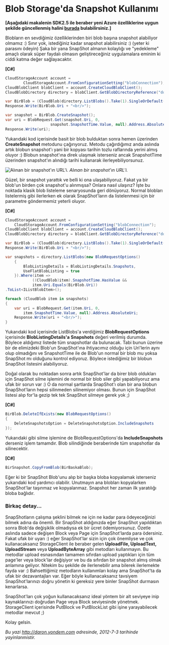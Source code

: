 # Blob Storage'da Snapshot Kullanımı
**[Aşağıdaki makalenin SDK2.5 ile beraber yeni Azure özelliklerine uygun
şekilde güncellenmiş halini
[burada](http://daron.yondem.com/software/post/Blob_Storage_da_Snapshot_Kullanimi_SDK2_5)
bulabilirsiniz.]**

Blobların en sevdiğimiz özelliklerinden biri blob başına snapshot
alabiliyor olmamız :) Sınır yok, istediğiniz kadar snapshot
alabilirsiniz :) (yeter ki parasını ödeyin) Şaka bir yana SnapShot
almanın kolaylığı ve "yedekleme" amaçlı olarak süper faydalı olmasın
geliştireceğiniz uygulamalara eminim ki ciddi katma değer sağlayacaktır.

**[C\#]**
```cs
CloudStorageAccount account = 
        CloudStorageAccount.FromConfigurationSetting("blobConnection");
CloudBlobClient blobClient = account.CreateCloudBlobClient();
CloudBlobDirectory directory = blobClient.GetBlobDirectoryReference("dosyalar/resimler");

var BirBlob = (CloudBlob)directory.ListBlobs().Take(1).SingleOrDefault();
Response.Write(BirBlob.Uri + "<br/>");

var snapshot = BirBlob.CreateSnapshot();
var uri = BlobRequest.Get(snapshot.Uri, 0, 
                    snapshot.SnapshotTime.Value, null).Address.AbsoluteUri;
Response.Write(uri);
```

Yukarıdaki kod içerisinde basit bir blob bulduktan sonra hemen üzerinden
**CreateSnapshot** metodunu çağırıyoruz. Metodu çağırdığımız anda
aslında artık blobun snapshot'ı yani bir kopyası tarihin tozlu
raflarında yerini almış oluyor :) Blobun snapshot'ına direk ulaşmak
isterseniz ancak SnapshotTime üzerinden snapshot'ın alındığı tarihi
kullanarak ilerleyebiliyorsunuz.

![Alınan bir snapshot'ın
URL'i.](media/Blob_Storage_da_Snapshot_Kullanimi/snapshot.png)
*Alınan bir snapshot'ın URL'i.*

Güzel, bir snapshot yarattık ve belli ki ona ulaşabiliyoruz. Fakat ya
bir blob'un birden çok snapshot'u alınmışsa? Onlara nasıl ulaşırız? İşte
bu noktada klasik blob listeleme senaryosunda geri dönüyoruz. Normal
blobları listelermiş gibi ilerlerken ek olarak SnapShot'ların da
listelenmesi için bir parametre göndermemiz yeterli oluyor.

**[C\#]**
```cs
CloudStorageAccount account = 
    CloudStorageAccount.FromConfigurationSetting("blobConnection");
CloudBlobClient blobClient = account.CreateCloudBlobClient();
CloudBlobDirectory directory = blobClient.GetBlobDirectoryReference("dosyalar/resimler");

var BirBlob = (CloudBlob)directory.ListBlobs().Take(1).SingleOrDefault();
Response.Write(BirBlob.Uri + "<br/>");

var snapshots = directory.ListBlobs(new BlobRequestOptions()
    {
        BlobListingDetails = BlobListingDetails.Snapshots,
        UseFlatBlobListing = true
    }).Where(item => 
            ((CloudBlob)item).SnapshotTime.HasValue && 
            item.Uri.Equals(BirBlob.Uri))
.ToList<IListBlobItem>();

foreach (CloudBlob item in snapshots)
{
    var uri = BlobRequest.Get(item.Uri, 0,
        item.SnapshotTime.Value, null).Address.AbsoluteUri;
    Response.Write(uri + "<br/>");
}
```

Yukarıdaki kod içerisinde ListBlobs'a verdiğimiz **BlobRequestOptions**
içerisinde **BlobListingDetails'a** **Snapshots** değeri verilmiş
durumda. Böylece aldığımız listede tüm snapshotlar da bulunacak. Tabi
bunun üzerine bir de elimizdeki Blob'un SnapShot'ına ihtiyacımız olduğu
için Uri'lerin aynı olup olmadığını ve SnapshotTime ile de Blob'un
normal bir blob mu yoksa SnapShot mı olduğunu kontrol ediyoruz. Böylece
istediğimiz bir blobun SnapShot listesini alabiliyoruz.

Doğal olarak bu noktadan sonra artık SnapShot'lar da birer blob
oldukları için SnapShot silme işlemini de normal bir blob siler gibi
yapabiliyoruz ama ufak bir sorun var :) O da normal şartlarda SnapShot'ı
olan bir ana blobun SnapShot'ların hepsi silinmeden silinemiyor olması.
Bunun için SnapShot listesi alıp for'la gezip tek tek SnapShot silmeye
gerek yok ;)

**[C\#]**
```cs
BirBlob.DeleteIfExists(new BlobRequestOptions()
{
    DeleteSnapshotsOption = DeleteSnapshotsOption.IncludeSnapshots
});
```

Yukarıdaki gibi silme işlemine de BlobRequestOptions'da
**IncludeSnapshots** derseniz işlem tamamdır. Blob silindiğinde
beraberinde tüm snapshotlar da silinecektir.

**[C\#]**

```cs
BirSnapshot.CopyFromBlob(BirBaskaBlob);
```

Eğer ki bir SnapShot Blob'unu alıp bir başka bloba kopyalamak isterseniz
yukarıdaki kod yardımcı olabilir. Unutmayın ana blobları kopyalarken
SnapShot'lar taşınmaz ve kopyalanmaz. Snapshot her zaman ilk yaratılığı
bloba bağlıdır.

### Birkaç detay...

SnapShotların çalışma şeklini bilmek ne için ne kadar para ödeyeceğinizi
bilmek adına da önemli. Bir SnapShot aldığınızda eğer SnapShot
yapıldıktan sonra Blob'da değişiklik olmadıysa ek bir ücret
ödemiyorsunuz. Özetle aslında sadece değişen Block veya Page için
SnapShot'larda para ödersiniz. Fakat ufak bir uyarı :) eğer SnapShot'lar
sizin için çok önemliyse ve çok kullanacaksanız StorageClient ile
beraber gelen **UploadFile, UploadText, UploadStream** veya
**UploadByteArray** gibi metodları kullanmayın. Bu metodlar upload
esnasından tamamen sıfırdan upload yaptıkları için tüm page'ler veya
block'lar değişiyor ve bu da sıfırdan bir snapshot almış olmak anlamına
geliyor. Nitekim bu şekilde de ilerlenebilir ama bilerek ilerlemekte
fayda var :) Bahsettiğimiz metodların kullanımları kolay ama SnapShot'ta
da ufak bir dezavantajları var. Eğer böyle kullanacaksanız tavsiyem
SnapShot'larınızı doğru yönetin ki gereksiz yere binler SnapShot
durmasın kenarlarsa.

SnapShot'ları çok yoğun kullanacaksanız ideal yöntem bir alt seviyeye
inip kaynaklarınızı doğrudan Page veya Block seviyesinde yönetmek.
StorageClient içerisinde PutBlock ve PutBlockList gibi işine
yarayabilecek metodlar mevcut ;)

Kolay gelsin.



*Bu yazi http://daron.yondem.com adresinde, 2012-7-3 tarihinde yayinlanmistir.*
